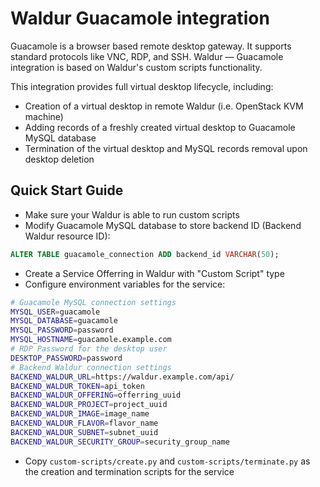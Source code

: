# Waldur Guacamole integration

Guacamole is a browser based remote desktop gateway. It supports standard protocols like VNC, RDP, and SSH.
Waldur — Guacamole integration is based on Waldur's custom scripts functionality.

This integration provides full virtual desktop lifecycle, including:
 - Creation of a virtual desktop in remote Waldur (i.e. OpenStack KVM machine)
 - Adding records of a freshly created virtual desktop to Guacamole MySQL database
 - Termination of the virtual desktop and MySQL records removal upon desktop deletion

 ## Quick Start Guide

- Make sure your Waldur is able to run custom scripts
- Modify Guacamole MySQL database to store backend ID (Backend Waldur resource ID):
```sql
ALTER TABLE guacamole_connection ADD backend_id VARCHAR(50);
```
- Create a Service Offerring in Waldur with "Custom Script" type
- Configure environment variables for the service:

```bash
# Guacamole MySQL connection settings
MYSQL_USER=guacamole
MYSQL_DATABASE=guacamole
MYSQL_PASSWORD=password
MYSQL_HOSTNAME=guacamole.example.com
# RDP Password for the desktop user
DESKTOP_PASSWORD=password
# Backend Waldur connection settings
BACKEND_WALDUR_URL=https://waldur.example.com/api/
BACKEND_WALDUR_TOKEN=api_token
BACKEND_WALDUR_OFFERING=offerring_uuid
BACKEND_WALDUR_PROJECT=project_uuid
BACKEND_WALDUR_IMAGE=image_name
BACKEND_WALDUR_FLAVOR=flavor_name
BACKEND_WALDUR_SUBNET=subnet_uuid
BACKEND_WALDUR_SECURITY_GROUP=security_group_name
```

- Copy `custom-scripts/create.py` and `custom-scripts/terminate.py` as the creation and termination scripts for the service